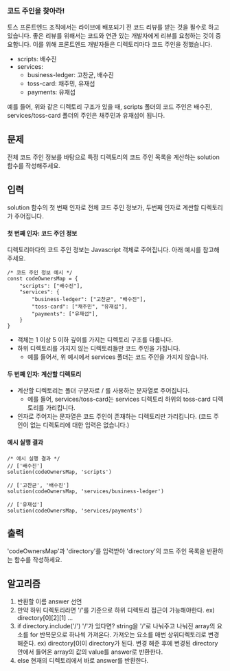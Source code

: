 ### 코드 주인을 찾아라!

토스 프론트엔드 조직에서는 라이브에 배포되기 전 코드 리뷰를 받는 것을 필수로 하고 있습니다. 좋은 리뷰를 위해서는 코드와 연관 있는 개발자에게 리뷰를 요청하는 것이 중요합니다. 이를 위해 프론트엔드 개발자들은 디렉토리마다 코드 주인을 정했습니다.

- scripts: 배수진
- services:
    - business-ledger: 고찬균, 배수진
    - toss-card: 채주민, 유재섭
    - payments: 유재섭

예를 들어, 위와 같은 디렉토리 구조가 있을 때, scripts 폴더의 코드 주인은 배수진, services/toss-card 폴더의 주인은 채주민과 유재섭이 됩니다.


## 문제

전체 코드 주인 정보를 바탕으로 특정 디렉토리의 코드 주인 목록을 계산하는 solution 함수를 작성해주세요.

## 입력

solution 함수의 첫 번째 인자로 전체 코드 주인 정보가, 두번째 인자로 계싼할 디렉토리가 주어집니다. <br />

#### 첫 번째 인자: 코드 주인 정보

디렉토리마다의 코드 주인 정보는 Javascript 객체로 주어집니다. 아래 예시를 참고해주세요.

    /* 코드 주인 정보 예시 */
    const codeOwnersMap = {
        "scripts": ["배수진"],
        "services": {
            "business-ledger": ["고찬균", "배수진"],
            "toss-card": ["채주민", "유재섭"],
            "payments": ["유재섭"],
        }
    }

- 객체는 1 이상 5 이하 깊이를 가지는 디렉토리 구조를 다룹니다.
- 하위 디렉토리를 가지지 않는 디렉토리들만 코드 주인을 가집니다.
    - 예를 들어서, 위 예시에서 services 폴더는 코드 주인을 가지지 않습니다.

#### 두 번째 인자: 계산할 디렉토리

- 계산할 디렉토리는 폴더 구분자로 / 를 사용하는 문자열로 주어집니다.
    - 예를 들어, services/toss-card는 services 디렉토리 하위의 toss-card 디렉토리를 가리킵니다.
- 인자로 주어지는 문자열은 코드 주인이 존재하는 디렉토리만 가리킵니다. (코드 주인이 없는 디렉토리에 대한 입력은 없습니다.)

#### 예시 실행 결과

    /* 에시 실행 결과 */
    // ['배수진']
    solution(codeOwnersMap, 'scripts')

    // ['고찬균', '배수진']
    solution(codeOwnersMap, 'services/business-ledger')

    // ['유재섭']
    solution(codeOwnersMap, 'services/payments')

## 출력

'codeOwnersMap'과 'directory'를 입력받아 'directory'의 코드 주인 목록을 반환하는 함수를 작성하세요.

## 알고리즘

1. 반환할 이름 answer 선언
2. 만약 하위 디렉토리라면 '/'를 기준으로 하위 디렉토리 접근이 가능해야한다. ex) directory[0][2][1] ...
3. if directory.include('/') '/'가 있다면? string을 '/'로 나눠주고 나눠진 array의 요소를 for 반복문으로 하나씩 가져온다. 가져오는 요소를 매번 상위디렉토리로 변경해준다. ex) directory[0]이 directory가 된다. 변경 해준 후에 변경된 directory 안에서 들어온 array의 값의 value를 answer로 반환한다.
4. else 현재의 디렉토리에서 바로 answer를 반환한다.